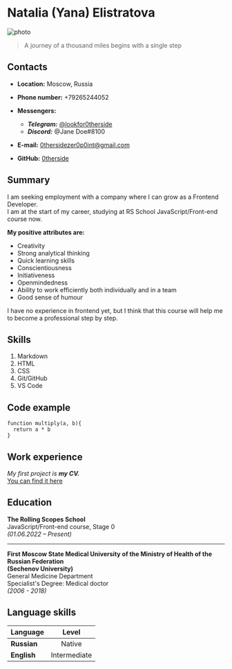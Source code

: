 # Natalia (Yana) Elistratova

![photo](https://i.postimg.cc/Dw7vcPyy/photo-cv-elis-n.jpg "Natalia Elistratova")

> A journey of a thousand miles begins with a single step

## Contacts

* __Location:__ Moscow, Russia

* __Phone number:__ +79265244052

* __Messengers:__
    - ___Telegram:___ [@lookfor0therside](https://t.me/lookfor0therside)
    - ___Discord:___ @Jane Doe#8100

* __E-mail:__ 0thersidezer0p0int@gmail.com

* __GitHub:__ [0therside](https://github.com/0therside "Visit my GitHub profile")

## Summary

I am seeking employment with a company where I can grow as a Frontend Developer.  
I am at the start of my career, studying at RS School JavaScript/Front-end course now.

**My positive attributes are:**

* Creativity
* Strong analytical thinking
* Quick learning skills
* Conscientiousness
* Initiativeness
* Openmindedness
* Ability to work efficiently both individually and in a team
* Good sense of humour

I have no experience in frontend yet, but I think that this course will help me to become a professional step by step.

## Skills

1. Markdown
2. HTML
3. CSS
4. Git/GitHub
5. VS Code

## Code example

```
function multiply(a, b){
  return a * b
}
```

## Work experience

_My first project is_ ___my CV.___  
[You can find it here](https://0therside.github.io/rsschool-cv/cv)

## Education

**The Rolling Scopes School**  
JavaScript/Front-end course, Stage 0  
*(01.06.2022 – Present)*

---

**First Moscow State Medical University of the Ministry of Health of the Russian Federation**  
**(Sechenov University)**  
General Medicine Department  
Specialist's Degree: Medical doctor  
*(2006 - 2018)*

## Language skills

Language    | Level
------------|:--------------:
**Russian** | Native
**English** | Intermediate
